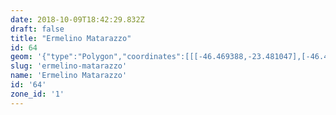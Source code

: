 ```yaml
---
date: 2018-10-09T18:42:29.832Z
draft: false
title: "Ermelino Matarazzo"
id: 64
geom: '{"type":"Polygon","coordinates":[[[-46.469388,-23.481047],[-46.471157,-23.480308],[-46.473716,-23.478905],[-46.47573,-23.478045],[-46.476791,-23.477843],[-46.478518,-23.47762],[-46.479001,-23.477304],[-46.479876,-23.476934],[-46.482428,-23.476893],[-46.484344,-23.476946],[-46.486023,-23.477116],[-46.487361,-23.477445],[-46.4885,-23.47763],[-46.48904,-23.477509],[-46.490029,-23.477139],[-46.491533,-23.476761],[-46.493259,-23.476035],[-46.493863,-23.475976],[-46.499883,-23.476999],[-46.500507,-23.477881],[-46.500394,-23.477978],[-46.500354,-23.478152],[-46.500669,-23.478602],[-46.500327,-23.478872],[-46.496834,-23.48402],[-46.496498,-23.484182],[-46.49613,-23.484243],[-46.49676,-23.484784],[-46.497176,-23.485042],[-46.497676,-23.485272],[-46.498158,-23.485398],[-46.498928,-23.485461],[-46.502537,-23.485485],[-46.503495,-23.485752],[-46.504122,-23.486144],[-46.50463,-23.486687],[-46.504972,-23.487326],[-46.505394,-23.488378],[-46.505276,-23.488443],[-46.505084,-23.488815],[-46.504653,-23.489267],[-46.502523,-23.489815],[-46.502123,-23.48986],[-46.501504,-23.490312],[-46.500302,-23.49096],[-46.499851,-23.49103],[-46.498423,-23.491539],[-46.49829,-23.492942],[-46.498262,-23.493067],[-46.498139,-23.493059],[-46.498095,-23.494536],[-46.497644,-23.49604],[-46.49612,-23.497881],[-46.496001,-23.497703],[-46.495141,-23.498988],[-46.494257,-23.499609],[-46.49399,-23.499936],[-46.493914,-23.500375],[-46.494069,-23.501083],[-46.494092,-23.501517],[-46.493995,-23.503303],[-46.493883,-23.503828],[-46.494231,-23.505531],[-46.494534,-23.506298],[-46.494552,-23.506441],[-46.494418,-23.506721],[-46.494216,-23.506654],[-46.493953,-23.50638],[-46.493774,-23.506478],[-46.49368,-23.506785],[-46.493573,-23.506884],[-46.492952,-23.506685],[-46.492112,-23.507007],[-46.491294,-23.507192],[-46.490758,-23.507242],[-46.490772,-23.507487],[-46.485771,-23.507113],[-46.484598,-23.507272],[-46.482156,-23.507096],[-46.479926,-23.507373],[-46.479244,-23.507316],[-46.474639,-23.505266],[-46.474003,-23.504896],[-46.471699,-23.503048],[-46.471029,-23.501668],[-46.469731,-23.500352],[-46.469167,-23.499908],[-46.467565,-23.498951],[-46.46763,-23.498885],[-46.467863,-23.497692],[-46.468004,-23.496289],[-46.468156,-23.495786],[-46.468472,-23.495335],[-46.469087,-23.494766],[-46.470048,-23.494219],[-46.470206,-23.494021],[-46.470253,-23.493823],[-46.470098,-23.492884],[-46.469682,-23.491309],[-46.469676,-23.489381],[-46.46956,-23.489195],[-46.468166,-23.488865],[-46.467937,-23.488576],[-46.467876,-23.488283],[-46.469082,-23.485258],[-46.469242,-23.485054],[-46.470984,-23.483551],[-46.471235,-23.482962],[-46.470737,-23.482966],[-46.470055,-23.483157],[-46.469388,-23.481047]]]}'
slug: 'ermelino-matarazzo'
name: 'Ermelino Matarazzo'
id: '64'
zone_id: '1'
---
```

		